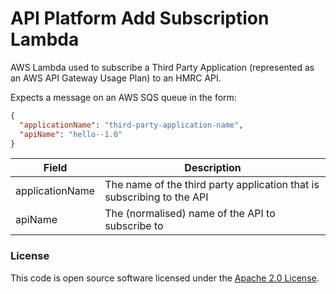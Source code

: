 
# API Platform Add Subscription Lambda

AWS Lambda used to subscribe a Third Party Application (represented as an AWS API Gateway Usage Plan) to an HMRC API.

Expects a message on an AWS SQS queue in the form:

```json
{
  "applicationName": "third-party-application-name",
  "apiName": "hello--1.0"
}
```

| Field           | Description                                                            |
|-----------------|------------------------------------------------------------------------|
| applicationName | The name of the third party application that is subscribing to the API |
| apiName         | The (normalised) name of the API to subscribe to                       |

### License

This code is open source software licensed under the [Apache 2.0 License]("http://www.apache.org/licenses/LICENSE-2.0.html").
